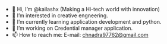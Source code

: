 - 👋 Hi, I’m @kailashx (Making a Hi-tech world with innovation)
- 👀 I’m interested in creative engneering.
- 🌱 I’m currently learning application development and python.
- 💞️ I’m working on Credential manager application. 
- 📫 How to reach me: E-mail: chnadra97762@gmail.com

<!---
kailashx/kailashx is a ✨ special ✨ repository because its `README.md` (this file) appears on your GitHub profile.
You can click the Preview link to take a look at your changes.
--->
